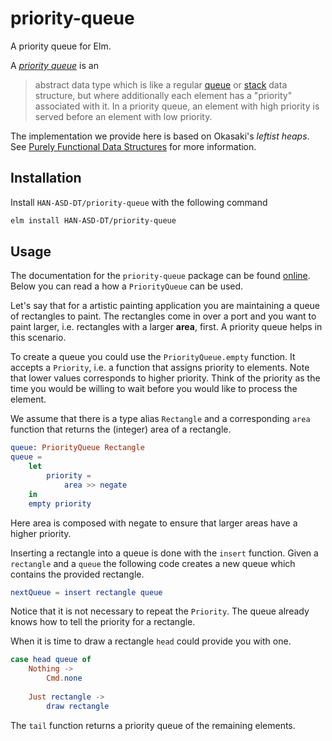 # priority-queue
A priority queue for Elm.

A [*priority queue*][priority-queue] is an

> abstract data type which is like a regular [queue][] or [stack][] data structure, but where additionally each element has a "priority" associated with it. In a priority queue, an element with high priority is served before an element with low priority.

The implementation we provide here is based on Okasaki's *leftist heaps*. See [Purely Functional Data Structures][pfds] for more information.

## Installation
Install `HAN-ASD-DT/priority-queue` with the following command

```sh
elm install HAN-ASD-DT/priority-queue
```

## Usage
The documentation for the `priority-queue` package can be found [online][documentation]. Below you can read a how a `PriorityQueue` can be used.

Let's say that for a artistic painting application you are maintaining a queue of rectangles to paint. The rectangles come in over a port and you want to paint larger, i.e. rectangles with a larger **area**, first. A priority queue helps in this scenario.

To create a queue you could use the `PriorityQueue.empty` function. It accepts a `Priority`, i.e. a function that assigns priority to elements. Note that lower values corresponds to higher priority. Think of the priority as the time you would be willing to wait before you would like to process the element.

We assume that there is a type alias `Rectangle` and a corresponding `area` function that returns the (integer) area of a rectangle.

```elm
queue: PriorityQueue Rectangle
queue =
    let
        priority =
            area >> negate
    in
    empty priority
```

Here area is composed with negate to ensure that larger areas have a higher priority.

Inserting a rectangle into a queue is done with the `insert` function. Given a `rectangle` and a `queue` the following code creates a new queue which contains the provided rectangle.

```elm
nextQueue = insert rectangle queue
```

Notice that it is not necessary to repeat the `Priority`. The queue already knows how to tell the priority for a rectangle.


When it is time to draw a rectangle `head` could provide you with one.

```elm
case head queue of
    Nothing ->
        Cmd.none
    
    Just rectangle ->
        draw rectangle 
```

The `tail` function returns a priority queue of the remaining elements.

[priority-queue]: https://en.wikipedia.org/wiki/Priority_queue
[queue]: https://en.wikipedia.org/wiki/Queue_(abstract_data_type)
[stack]: https://en.wikipedia.org/wiki/Stack_(abstract_data_type)
[pfds]: https://www.cs.cmu.edu/~rwh/theses/okasaki.pdf
[documentation]: https://package.elm-lang.org/packages/HAN-ASD-DT/priority-queue/latest/
